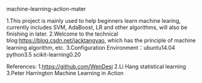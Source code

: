 machine-learning-action-mater

1.This project is mainly used to help beginners learn machine learing, currently includes SVM, AdaBoost,
LR and other algorithms, will also be finishing in later. 
2.Welcome to the technical blog:https://blog.csdn.net/jacktangyao, which has the principle of machine learning algorithm, etc.
3.Configuration Environment：ubuntu14.04 python3.5 scikit-learning0.20




References:
1.https://github.com/WenDesi 
2.Li Hang statistical learning 
3.Peter Harrington Machine Learning in Action
